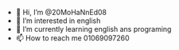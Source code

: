 - 👋 Hi, I’m @20MoHaNnEd08
- 👀 I’m interested in english
- 🌱 I’m currently learning english ans programing
- 📫 How to reach me 01069097260

<!---
20MoHaNnEd08/20MoHaNnEd08 is a ✨ special ✨ repository because its `README.md` (this file) appears on your GitHub profile.
You can click the Preview link to take a look at your changes.
--->
